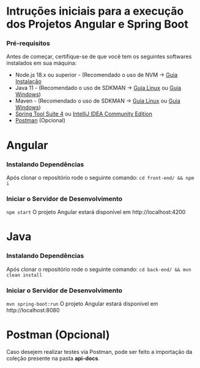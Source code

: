 # Intruções iniciais para a execução dos Projetos Angular e Spring Boot

### Pré-requisitos
Antes de começar, certifique-se de que você tem os seguintes softwares instalados em sua máquina:
- Node.js 18.x ou superior - (Recomendado o uso de NVM -> [Guia Instalação](https://www.treinaweb.com.br/blog/instalando-e-gerenciando-varias-versoes-do-node-js-com-nvm) 
- Java 11 - (Recomendado o uso de SDKMAN -> [Guia Linux](https://sdkman.io/) ou [Guia Windows](https://www.youtube.com/watch?v=hFiFQcfT9U0))
- Maven - (Recomendado o uso de SDKMAN -> [Guia Linux](https://sdkman.io/) ou [Guia Windows](https://www.youtube.com/watch?v=hFiFQcfT9U0))
- [Spring Tool Suite 4](https://spring.io/tools/) ou [IntelliJ IDEA Community Edition](https://www.jetbrains.com/idea/download)
- [Postman](https://www.postman.com/downloads/) (Opcional)

# Angular 
### Instalando Dependências
Após clonar o repositório rode o seguinte comando:
`cd front-end/ && npm i`

### Iniciar o Servidor de Desenvolvimento
`npm start`
O projeto Angular estará disponível em http://localhost:4200

# Java 
### Instalando Dependências
Após clonar o repositório rode o seguinte comando:
`cd back-end/ && mvn clean install`

### Iniciar o Servidor de Desenvolvimento
`mvn spring-boot:run`
O projeto Angular estará disponível em http://localhost:8080

# Postman (Opcional)
Caso desejem realizar testes via Postman, pode ser feito a importação da coleção presente na pasta **api-docs**.
